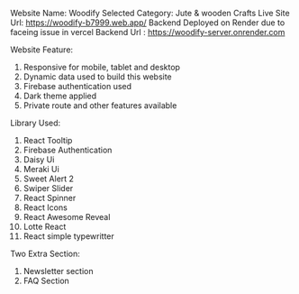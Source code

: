 Website Name: Woodify
Selected Category: Jute & wooden Crafts
Live Site Url: https://woodify-b7999.web.app/
Backend Deployed on Render due to faceing issue in vercel
Backend Url : https://woodify-server.onrender.com

Website Feature:

1. Responsive for mobile, tablet and desktop
2. Dynamic data used to build this website
3. Firebase authentication used
4. Dark theme applied
5. Private route and other features available

Library Used:

1. React Tooltip
2. Firebase Authentication
3. Daisy Ui
4. Meraki Ui
5. Sweet Alert 2
6. Swiper Slider
7. React Spinner
8. React Icons
9. React Awesome Reveal
10. Lotte React
11. React simple typewritter

Two Extra Section:

1. Newsletter section
2. FAQ Section
